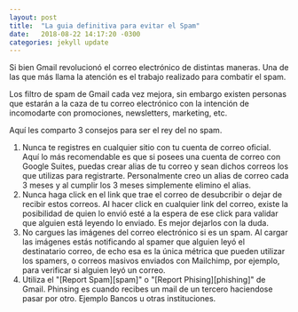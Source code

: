 ```yaml
---
layout: post
title:  "La guia definitiva para evitar el Spam"
date:   2018-08-22 14:17:20 -0300
categories: jekyll update
---
```

Si bien Gmail revolucionó el correo electrónico de distintas maneras. Una de las que más llama la atención es el trabajo realizado para combatir el spam.

Los filtro de spam de Gmail cada vez mejora, sin embargo existen personas que estarán a la caza de tu correo electrónico con la intención de incomodarte con promociones, newsletters, marketing, etc.

Aquí les comparto 3 consejos para ser el rey del no spam.

<ol>
	<li>Nunca te registres en cualquier sitio con tu cuenta de correo oficial. Aquí lo más recomendable es que si posees una cuenta de correo con Google Suites, puedas crear alias de tu correo y sean dichos correos los que utilizas para registrarte. Personalmente creo un alias de correo cada 3 meses y al cumplir los 3 meses simplemente elimino el alias.</li>
	<li>Nunca haga click en el link que trae el correo de desubcribir o dejar de recibir estos correos. Al hacer click en cualquier link del correo, existe la posibilidad de quien lo envió esté a la espera de ese click para validar que alguien está leyendo lo enviado. Es mejor dejarlos con la duda.</li>
	<li>No cargues las imágenes del correo electrónico si es un spam. Al cargar las imágenes estás notificando al spamer que alguien leyó el destinatario correo, de echo esa es la única métrica que pueden utilizar los spamers, o correos masivos enviados con Mailchimp, por ejemplo, para verificar si alguien leyó un correo.</li>
	<li>
		Utiliza el "[Report Spam][spam]" o "[Report Phising][phishing]" de Gmail. Phinsing es cuando recibes un mail de un tercero haciendose pasar por otro. Ejemplo Bancos u otras instituciones.
	</li>
</ol>


[phishing]: https://support.google.com/mail/answer/8253?hl=en
[spam]:   https://support.google.com/mail/answer/1366858?co=GENIE.Platform%3DiOS&hl=en
